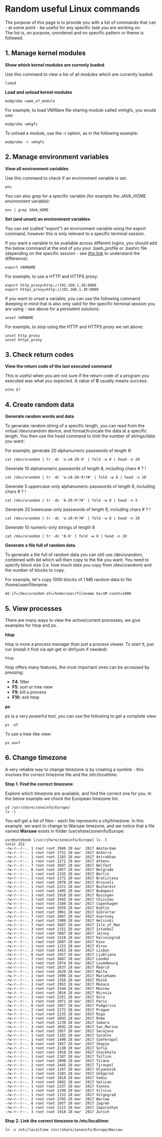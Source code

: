 # Random useful Linux commands
The purpose of this page is to provide you with a list of commands that can - at some point - be useful for any specific task you are working on.  
The list is, on purpose, unordered and no specific pattern or theme is followed.

## 1. Manage kernel modules
**Show which kernel modules are currenly loaded**

Use this command to view a list of all modules which are currently loaded.

```
lsmod
```

**Load and unload kernel modules** 

```
modprobe name_of_module
```

For example, to load VMWare file sharing module called vmhgfs, you would use:

```
modprobe vmhgfs
```

To unload a module, use the -r option, as in the following example:

```
modprobe -r vmhgfs
```

## 2. Manage environment variables
**View all environment variables**

Use this command to check if an environment variable is set:

```
env
```

You can also grep for a specific variable (for example the JAVA_HOME environment variable):

```
env | grep JAVA_HOME
```


**Set (and unset) an environment variables**

You can set (called "export") an environment variable using the export command, however this is only relevant to a specific terminal session.

If you want a variable to be available across different logins, you should add the below command at the end of you your .bash_profile or .bashrc file (depending on the specific session - see [this link](https://apple.stackexchange.com/questions/51036/what-is-the-difference-between-bash-profile-and-bashrc) to understand the difference):

```
export VARNAME
```

For example, to use a HTTP and HTTPS proxy:

```
export http_proxy=http://192.168.1.30:8080
export https_proxy=http://192.168.1.30:8080
```

If you want to unset a variable, you can use the following command (keeping in mind that is also only valid for the specific terminal session you are using - see above for a persistent solution):

```
unset VARNAME
```

For example, to stop using the HTTP and HTTPS proxy we set above:

```
unset http_proxy
unset https_proxy
```

## 3. Check return codes
**View the return code of the last executed command**

This is useful when you are not sure if the return code of a program you executed was what you expected. A value of **0** usually means success:

```
echo $?
```

## 4. Create random data
**Generate random words and data**

To generate random string of a specific length, you can read from the virtual /dev/urandom device, and format/truncate the data at a specific length. You then use the head command to limit the number of strings/data you want:

For example, generate 20 alphanumeric passwords of length 8:

```
cat /dev/urandom | tr -dc 'a-zA-Z0-9' | fold -w 8 | head -n 20
```

Generate 10 alphanumeric passwords of length 8, including chars # ? !

```
cat /dev/urandom | tr -dc 'a-zA-Z0-9!?#' | fold -w 8 | head -n 10
```

Generate 5 uppercase-only alphanumeric passwords of length 8, including chars # ? !

```
cat /dev/urandom | tr -dc 'A-Z0-9!?#' | fold -w 8 | head -n 5
```

Generate 20 lowercase-only passwords of length 8, including chars # ? !

```
cat /dev/urandom | tr -dc 'a-z0-9!?#' | fold -w 8 | head -n 20
```

Generate 10 numeric-only strings of length 8

```
cat /dev/urandom | tr -dc '0-9' | fold -w 8 | head -n 10
```

**Generate a file full of random data**

To generate a file full of random data you can still use /dev/urandom, combined with dd which will then copy to the file you want. You need to specify block size (i.e. how much data you copy from /dev/urandom) and the number of blocks to copy.  

For example, let's copy 1000 blocks of 1 MB random data to file /home/user/filename:

```
dd if=/dev/urandom of=/home/user/filename bs=1M count=1000
```

## 5. View processes

There are many ways to view the active/current processes, we give examples for htop and ps.  

**htop**

htop is more a process manager than just a process viewer. To start it, just run (install it first via apt-get or dnf/yum if needed):

```
htop
```

htop offers many features, the most important ones can be accessed by pressing:

* **F4**: filter
* **F5**: sort or tree view
* **F9**: kill a process
* **F10**: exit htop

**ps**

ps is a very powerful tool, you can use the following to get a complete view:

```
ps -ef
```

To use a tree-like view:

```
ps auxf
```
## 6. Change timezone

A very reliable way to change timezone is by creating a symlink - this involves the correct timezone file and the /etc/localtime. 

**Step 1. Find the correct timezone**:

Explore which timezone are available, and find the correct one for you. In the below example we check the European timezone list:

```
cd /usr/share/zoneinfo/Europe/
ls -l
```

You will get a list of files - each file represents a city/timezone. In this example, we want to change to Warsaw timezone, and we notice that a file named **Warsaw** exists in folder /usr/share/zoneinfo/Europe:

```
usr@notebook [/usr/share/zoneinfo/Europe] ls -l
total 252
-rw-r--r--. 1 root root 2949 28 mar  2017 Amsterdam
-rw-r--r--. 1 root root 1751 28 mar  2017 Andorra
-rw-r--r--. 1 root root 1183 28 mar  2017 Astrakhan
-rw-r--r--. 1 root root 2271 28 mar  2017 Athens
-rw-r--r--. 7 root root 3687 28 mar  2017 Belfast
-rw-r--r--. 6 root root 1957 28 mar  2017 Belgrade
-rw-r--r--. 1 root root 2335 28 mar  2017 Berlin
-rw-r--r--. 2 root root 2272 28 mar  2017 Bratislava
-rw-r--r--. 1 root root 2970 28 mar  2017 Brussels
-rw-r--r--. 1 root root 2221 28 mar  2017 Bucharest
-rw-r--r--. 1 root root 2405 28 mar  2017 Budapest
-rw-r--r--. 3 root root 1918 28 mar  2017 Busingen
-rw-r--r--. 2 root root 2445 28 mar  2017 Chisinau
-rw-r--r--. 1 root root 2160 28 mar  2017 Copenhagen
-rw-r--r--. 2 root root 3559 28 mar  2017 Dublin
-rw-r--r--. 1 root root 3061 28 mar  2017 Gibraltar
-rw-r--r--. 7 root root 3687 28 mar  2017 Guernsey
-rw-r--r--. 2 root root 1909 28 mar  2017 Helsinki
-rw-r--r--. 7 root root 3687 28 mar  2017 Isle_of_Man
-rw-r--r--. 3 root root 2152 28 mar  2017 Istanbul
-rw-r--r--. 7 root root 3687 28 mar  2017 Jersey
-rw-r--r--. 1 root root 1518 28 mar  2017 Kaliningrad
-rw-r--r--. 1 root root 2097 28 mar  2017 Kiev
-rw-r--r--. 1 root root 1153 28 mar  2017 Kirov
-rw-r--r--. 2 root root 3453 28 mar  2017 Lisbon
-rw-r--r--. 6 root root 1957 28 mar  2017 Ljubljana
-rw-r--r--. 7 root root 3687 28 mar  2017 London
-rw-r--r--. 1 root root 2974 28 mar  2017 Luxembourg
-rw-r--r--. 1 root root 2637 28 mar  2017 Madrid
-rw-r--r--. 1 root root 2629 28 mar  2017 Malta
-rw-r--r--. 2 root root 1909 28 mar  2017 Mariehamn
-rw-r--r--. 1 root root 1356 28 mar  2017 Minsk
-rw-r--r--. 1 root root 2953 28 mar  2017 Monaco
-rw-r--r--. 2 root root 1544 28 mar  2017 Moscow
-rw-r--r--. 2 root root 2016 28 mar  2017 Nicosia
-rw-r--r--. 3 root root 2251 28 mar  2017 Oslo
-rw-r--r--. 1 root root 2971 28 mar  2017 Paris
-rw-r--r--. 6 root root 1957 28 mar  2017 Podgorica
-rw-r--r--. 2 root root 2272 28 mar  2017 Prague
-rw-r--r--. 1 root root 2235 28 mar  2017 Riga
-rw-r--r--. 3 root root 2692 28 mar  2017 Rome
-rw-r--r--. 1 root root 1239 28 mar  2017 Samara
-rw-r--r--. 3 root root 2692 28 mar  2017 San_Marino
-rw-r--r--. 6 root root 1957 28 mar  2017 Sarajevo
-rw-r--r--. 1 root root 1183 28 mar  2017 Saratov
-rw-r--r--. 1 root root 1490 28 mar  2017 Simferopol
-rw-r--r--. 6 root root 1957 28 mar  2017 Skopje
-rw-r--r--. 1 root root 2130 28 mar  2017 Sofia
-rw-r--r--. 1 root root 1918 28 mar  2017 Stockholm
-rw-r--r--. 1 root root 2187 28 mar  2017 Tallinn
-rw-r--r--. 1 root root 2098 28 mar  2017 Tirane
-rw-r--r--. 2 root root 2445 28 mar  2017 Tiraspol
-rw-r--r--. 1 root root 1267 28 mar  2017 Ulyanovsk
-rw-r--r--. 1 root root 2103 28 mar  2017 Uzhgorod
-rw-r--r--. 3 root root 1918 28 mar  2017 Vaduz
-rw-r--r--. 3 root root 2692 28 mar  2017 Vatican
-rw-r--r--. 1 root root 2237 28 mar  2017 Vienna
-rw-r--r--. 1 root root 2199 28 mar  2017 Vilnius
-rw-r--r--. 1 root root 1153 28 mar  2017 Volgograd
-rw-r--r--. 2 root root 2705 28 mar  2017 Warsaw
-rw-r--r--. 6 root root 1957 28 mar  2017 Zagreb
-rw-r--r--. 1 root root 2115 28 mar  2017 Zaporozhye
-rw-r--r--. 3 root root 1918 28 mar  2017 Zurich
```

**Step 2. Link the correct timezone to /etc/localtime**:

```
ln -s /etc/localtime /usr/share/zoneinfo/Europe/Warsaw
```
